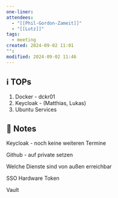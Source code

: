 ```yaml
---
one-liner: 
attendees:
  - "[[Phil-Gordon-Zameit]]"
  - "[[Lutz]]"
tags:
  - meeting
created: 2024-09-02 11:01
"": 
modified: 2024-09-02 11:46
---
```

## ℹ️ TOPs
1. Docker - dckr01
2. Keycloak - (Matthias, Lukas)
3. Ubuntu Services

##  📝 Notes

Keycloak - noch keine weiteren Termine

Github - auf private setzen

Welche Dienste sind von außen erreichbar

SSO Hardware Token

Vault


